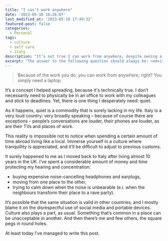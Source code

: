 ```yaml
---
title: "I can’t work anywhere"
date: '2023-05-18 16:26:07'
last_modified_at: '2023-05-18 17:49:32'
featured-post: false
categories:
  - Personal
tags:
  - culture
  - self care
  - italy
description: "It’s not true I can work from anywhere, despite owning a laptop. It heavily depends on the condition of my surroundings."
excerpt: "The answer to the following question should always be: <em>it depends</em>. As in UX design."
---
```

> Because of the work you do, you can work from anywhere, right? You simply need a laptop.

It’s a concept I helped spreading, because it's technically true. I don’t necessarily need to physically be in an office to work with my colleagues and stick to deadlines. Yet, there is one thing I desperately need: quiet. 

As it happens, quiet is a commodity that is sorely lacking in my life. Italy is a very loud country: very broadly speaking – because of course there are exceptions – people’s conversations are louder, their phones are louder, as are their TVs and places of work.

This reality is impossible not to notice when spending a certain amount of time abroad living like a local. Immerse yourself in a culture where tranquillity is appreciated, and it’ll be difficult to adjust to previous customs.

It surely happened to me as I moved back to Italy after living almost 10 years in the UK. I’ve spent a considerable amount of money and time protecting my hearing and concentration: 

- buying expensive noise-cancelling headphones and earplugs,
- moving from one place to the other,
- trying to calm down when the noise is unbearable (e.i. when the neighbours transform their place to a rave party).

It’s possible that the same situation is valid in other countries, and I mostly blame it on the disrespectful use of social media and portable devices. Culture also plays a part, as usual. Something that’s common in a place can be unacceptable in another. And then there’s me and few others, the square pegs in round holes.

At least today I've managed to write this post.